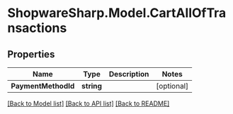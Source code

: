 # ShopwareSharp.Model.CartAllOfTransactions

## Properties

Name | Type | Description | Notes
------------ | ------------- | ------------- | -------------
**PaymentMethodId** | **string** |  | [optional] 

[[Back to Model list]](../../README.md#documentation-for-models) [[Back to API list]](../../README.md#documentation-for-api-endpoints) [[Back to README]](../../README.md)

